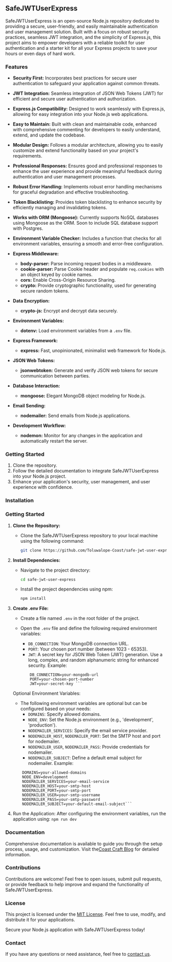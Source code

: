 ## SafeJWTUserExpress

SafeJWTUserExpress is an open-source Node.js repository dedicated to providing a secure, user-friendly, and easily maintainable authentication and user management solution. Built with a focus on robust security practices, seamless JWT integration, and the simplicity of Express.js, this project aims to empower developers with a reliable toolkit for user authentication and a starter kit for all your Express projects to save your hours or even days of hard work.

### Features

- **Security First:** Incorporates best practices for secure user authentication to safeguard your application against common threats.

- **JWT Integration:** Seamless integration of JSON Web Tokens (JWT) for efficient and secure user authentication and authorization.

- **Express.js Compatibility:** Designed to work seamlessly with Express.js, allowing for easy integration into your Node.js web applications.

- **Easy to Maintain:** Built with clean and maintainable code, enhanced with comprehensive commenting for developers to easily understand, extend, and update the codebase.

- **Modular Design:** Follows a modular architecture, allowing you to easily customize and extend functionality based on your project's requirements.

- **Professional Responses:** Ensures good and professional responses to enhance the user experience and provide meaningful feedback during authentication and user management processes.

- **Robust Error Handling:** Implements robust error handling mechanisms for graceful degradation and effective troubleshooting.

- **Token Blacklisting:** Provides token blacklisting to enhance security by efficiently managing and invalidating tokens.

- **Works with ORM (Mongoose):** Currently supports NoSQL databases using Mongoose as the ORM. Soon to include SQL database support with Postgres.

- **Environment Variable Checker:** Includes a function that checks for all environment variables, ensuring a smooth and error-free configuration.

- **Express Middleware:**

  - **body-parser:** Parse incoming request bodies in a middleware.
  - **cookie-parser:** Parse Cookie header and populate `req.cookies` with an object keyed by cookie names.
  - **cors:** Enable Cross-Origin Resource Sharing.
  - **crypto:** Provide cryptographic functionality, used for generating secure random tokens.

- **Data Encryption:**

  - **crypto-js:** Encrypt and decrypt data securely.

- **Environment Variables:**

  - **dotenv:** Load environment variables from a `.env` file.

- **Express Framework:**

  - **express:** Fast, unopinionated, minimalist web framework for Node.js.

- **JSON Web Tokens:**

  - **jsonwebtoken:** Generate and verify JSON web tokens for secure communication between parties.

- **Database Interaction:**

  - **mongoose:** Elegant MongoDB object modeling for Node.js.

- **Email Sending:**

  - **nodemailer:** Send emails from Node.js applications.

- **Development Workflow:**
  - **nodemon:** Monitor for any changes in the application and automatically restart the server.

### Getting Started

1. Clone the repository.
2. Follow the detailed documentation to integrate SafeJWTUserExpress into your Node.js project.
3. Enhance your application's security, user management, and user experience with confidence.

### Installation

### Getting Started

1. **Clone the Repository:**

   - Clone the SafeJWTUserExpress repository to your local machine using the following command:

     ```bash
     git clone https://github.com/Toluwalope-Coast/safe-jwt-user-express.git
     ```

2. **Install Dependencies:**

   - Navigate to the project directory:

     ```bash
     cd safe-jwt-user-express
     ```

   - Install the project dependencies using npm:

     ```bash
     npm install
     ```

3. **Create .env File:**

   - Create a file named `.env` in the root folder of the project.
   - Open the `.env` file and define the following required environment variables:

     - `DB_CONNECTION`: Your MongoDB connection URL.
     - `PORT`: Your chosen port number (between 1023 - 65353).
     - `JWT`: A secret key for JSON Web Token (JWT) generation. Use a long, complex, and random alphanumeric string for enhanced security.
       Example:

     ````env
         DB_CONNECTION=your-mongodb-url
         PORT=your-chosen-port-number
         JWT=your-secret-key ```
     ````

   Optional Environment Variables:

   - The following environment variables are optional but can be configured based on your needs:
     - `DOMAINS`: Specify allowed domains.
     - `NODE_ENV`: Set the Node.js environment (e.g., 'development', 'production').
     - `NODEMAILER_SERVICES`: Specify the email service provider.
     - `NODEMAILER_HOST`, `NODEMAILER_PORT`: Set the SMTP host and port for nodemailer.
     - `NODEMAILER_USER`, `NODEMAILER_PASS`: Provide credentials for nodemailer.
     - `NODEMAILER_SUBJECT`: Define a default email subject for nodemailer.
       Example:

   ````env
       DOMAINS=your-allowed-domains
       NODE_ENV=development
       NODEMAILER_SERVICES=your-email-service
       NODEMAILER_HOST=your-smtp-host
       NODEMAILER_PORT=your-smtp-port
       NODEMAILER_USER=your-smtp-username
       NODEMAILER_PASS=your-smtp-password
       NODEMAILER_SUBJECT=your-default-email-subject```

   ````

4. Run the Application:
   After configuring the environment variables, run the application using:
   `npm run dev`

### Documentation

Comprehensive documentation is available to guide you through the setup process, usage, and customization. Visit the[Coast Craft Blog](https://www.coastcraft.com.ng/safe-jwt-user-express) for detailed information.

### Contributions

Contributions are welcome! Feel free to open issues, submit pull requests, or provide feedback to help improve and expand the functionality of SafeJWTUserExpress.

### License

This project is licensed under the [MIT License](https://licences.coastresearchtechnology.com.ng/safe-jwt-user-express). Feel free to use, modify, and distribute it for your applications.

Secure your Node.js application with SafeJWTUserExpress today!

### Contact

If you have any questions or need assistance, feel free to [contact us](mailto:coast@coastresearchtechnology.com.ng).
